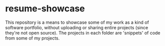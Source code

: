 # resume-showcase
This repository is a means to showcase some of my work as a kind of software portfolio, without uploading or sharing entire projects (since they're not open source).  The projects in each folder are 'snippets' of code from some of my projects.
